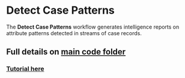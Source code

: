 # Detect Case Patterns

The **Detect Case Patterns** workflow generates intelligence reports on attribute patterns detected in streams of case records.

## Full details on [main code folder](../../../toolkit/detect_case_patterns/README.md)

### [Tutorial here](../../tutorials/detect_case_patterns.md)